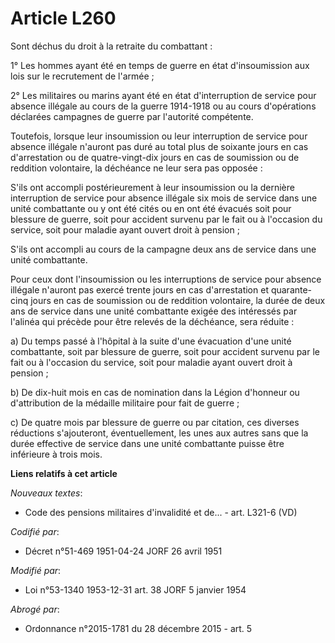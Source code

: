 # Article L260

Sont déchus du droit à la retraite du combattant :

1° Les hommes ayant été en temps de guerre en état d'insoumission aux lois sur le recrutement de l'armée ;

2° Les militaires ou marins ayant été en état d'interruption de service pour absence illégale au cours de la guerre 1914-1918
ou au cours d'opérations déclarées campagnes de guerre par l'autorité compétente.

Toutefois, lorsque leur insoumission ou leur interruption de service pour absence illégale n'auront pas duré au total plus de
soixante jours en cas d'arrestation ou de quatre-vingt-dix jours en cas de soumission ou de reddition volontaire, la
déchéance ne leur sera pas opposée :

S'ils ont accompli postérieurement à leur insoumission ou la dernière interruption de service pour absence illégale six mois
de service dans une unité combattante ou y ont été cités ou en ont été évacués soit pour blessure de guerre, soit pour
accident survenu par le fait ou à l'occasion du service, soit pour maladie ayant ouvert droit à pension ;

S'ils ont accompli au cours de la campagne deux ans de service dans une unité combattante.

Pour ceux dont l'insoumission ou les interruptions de service pour absence illégale n'auront pas exercé trente jours en cas
d'arrestation et quarante-cinq jours en cas de soumission ou de reddition volontaire, la durée de deux ans de service dans
une unité combattante exigée des intéressés par l'alinéa qui précède pour être relevés de la déchéance, sera réduite :

a) Du temps passé à l'hôpital à la suite d'une évacuation d'une unité combattante, soit par blessure de guerre, soit pour
accident survenu par le fait ou à l'occasion du service, soit pour maladie ayant ouvert droit à pension ;

b) De dix-huit mois en cas de nomination dans la Légion d'honneur ou d'attribution de la médaille militaire pour fait de
guerre ;

c) De quatre mois par blessure de guerre ou par citation, ces diverses réductions s'ajouteront, éventuellement, les unes aux
autres sans que la durée effective de service dans une unité combattante puisse être inférieure à trois mois.

**Liens relatifs à cet article**

_Nouveaux textes_:

  - Code des pensions militaires d'invalidité et de... - art. L321-6 (VD)

_Codifié par_:

  - Décret n°51-469 1951-04-24 JORF 26 avril 1951

_Modifié par_:

  - Loi n°53-1340 1953-12-31 art. 38 JORF 5 janvier 1954

_Abrogé par_:

  - Ordonnance n°2015-1781 du 28 décembre 2015 - art. 5
